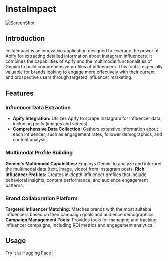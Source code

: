 # InstaImpact 
![ScreenShot](https://raw.github.com/{shashnkvats}/{Lablab-Gemini-AI-Hackathon}/{main}/{screenshot.png})
## Introduction
<p>InstaImpact is an innovative application designed to leverage the power of Apify for extracting detailed information about Instagram influencers. It combines the capabilities of Apify and the multimodal functionalities of Gemini to build comprehensive profiles of influencers. This tool is especially valuable for brands looking to engage more effectively with their current and prospective users through targeted influencer marketing.</p>

## Features
### Influencer Data Extraction
* <b>Apify Integration:</b> Utilizes Apify to scrape Instagram for influencer data, including posts (images and videos).
* <b>Comprehensive Data Collection:</b> Gathers extensive information about each influencer, such as engagement rates, follower demographics, and content analysis.
### Multimodal Profile Building
<b>Gemini's Multimodal Capabilities:</b> Employs Gemini to analyze and interpret the multimodal data (text, image, video) from Instagram posts.
<b>Rich Influencer Profiles:</b> Creates in-depth influencer profiles that include behavioral insights, content performance, and audience engagement patterns.
### Brand Collaboration Platform
<b>Targeted Influencer Matching:</b> Matches brands with the most suitable influencers based on their campaign goals and audience demographics.
<b>Campaign Management Tools:</b> Provides tools for managing and tracking influencer campaigns, including ROI metrics and engagement analytics.

## Usage
Try it at [Hugging Face](https://huggingface.co/spaces/LabLabImpact/InstaImpact) !  
